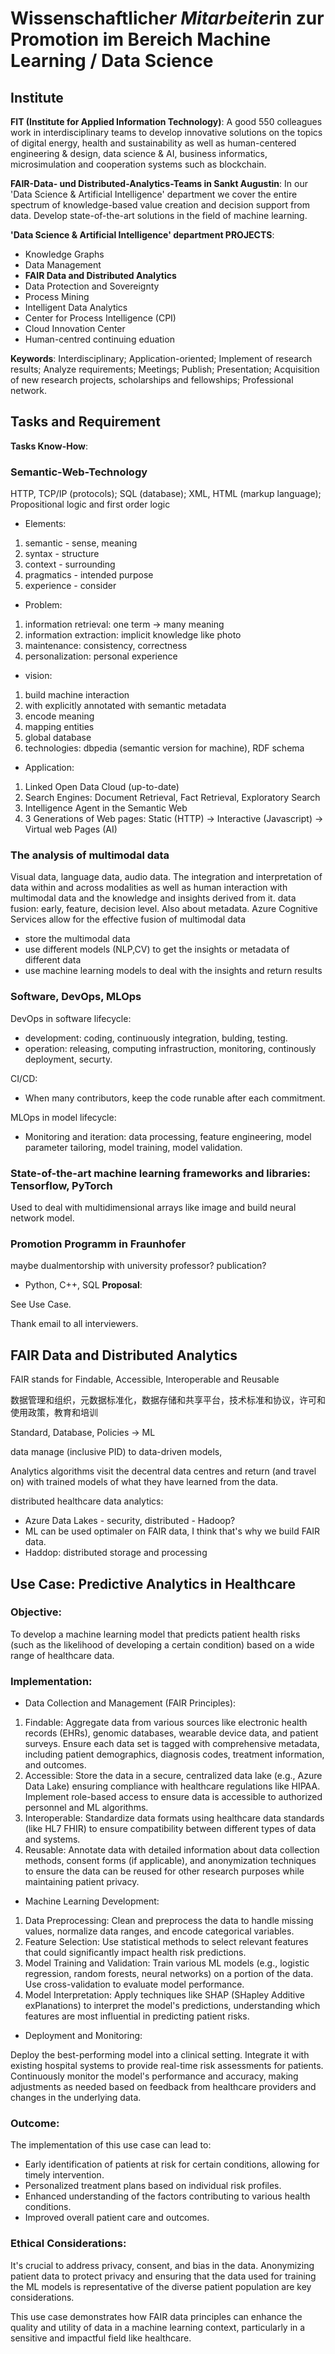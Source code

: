 # Wissenschaftliche*r Mitarbeiter*in zur Promotion im Bereich Machine Learning / Data Science

## Institute

**FIT (Institute for Applied Information Technology)**: 
A good 550 colleagues work in interdisciplinary teams to develop innovative solutions on the topics of digital energy, health and sustainability as well as human-centered engineering & design, data science & AI, business informatics, microsimulation and cooperation systems such as blockchain.

**FAIR-Data- und Distributed-Analytics-Teams in Sankt Augustin**: 
In our 'Data Science & Artificial Intelligence' department we cover the entire spectrum of knowledge-based value creation and decision support from data. Develop state-of-the-art solutions in the field of machine learning.

**'Data Science & Artificial Intelligence' department PROJECTS**: 
- Knowledge Graphs
- Data Management
- **FAIR Data and Distributed Analytics**
- Data Protection and Sovereignty
- Process Mining
- Intelligent Data Analytics
- Center for Process Intelligence (CPI)
- Cloud Innovation Center
- Human-centred continuing eduation

**Keywords**: Interdisciplinary; Application-oriented; Implement of research results; Analyze requirements; Meetings; Publish; Presentation; Acquisition of new research projects, scholarships and fellowships; Professional network.

## Tasks and Requirement

**Tasks Know-How**:
### Semantic-Web-Technology
HTTP, TCP/IP (protocols); SQL (database); XML, HTML (markup language); Propositional logic and first order logic
- Elements:
1. semantic - sense, meaning
2. syntax - structure
3. context - surrounding
4. pragmatics - intended purpose
5. experience - consider
- Problem:
1. information retrieval: one term -> many meaning
2. information extraction: implicit knowledge like photo
3. maintenance: consistency, correctness
4. personalization: personal experience
- vision:
1. build machine interaction
2. with explicitly annotated with semantic metadata
3. encode meaning
4. mapping entities
5. global database
6. technologies: dbpedia (semantic version for machine), RDF schema
- Application:
1. Linked Open Data Cloud (up-to-date)
2. Search Engines: Document Retrieval, Fact Retrieval, Exploratory Search
3. Intelligence Agent in the Semantic Web
4. 3 Generations of Web pages: Static (HTTP) -> Interactive (Javascript) -> Virtual web Pages (AI)
### The analysis of multimodal data
Visual data, language data, audio data. 
The integration and interpretation of data within and across modalities as well as human interaction with multimodal data and the knowledge and insights derived from it.
data fusion: early, feature, decision level. Also about metadata. Azure Cognitive Services allow for the effective fusion of multimodal data
- store the multimodal data
- use different models (NLP,CV) to get the insights or metadata of different data
- use machine learning models to deal with the insights and return results
### Software, DevOps, MLOps
DevOps in software lifecycle:
- development: coding, continuously integration, bulding, testing.
- operation: releasing, computing infrastruction, monitoring, continously deployment, securty.

CI/CD:
- When many contributors, keep the code runable after each commitment.

MLOps in model lifecycle:
- Monitoring and iteration: data processing, feature engineering, model parameter tailoring, model training, model validation.
### State-of-the-art machine learning frameworks and libraries: Tensorflow, PyTorch
Used to deal with multidimensional arrays like image and build neural network model.
### Promotion Programm in Fraunhofer
maybe dualmentorship with university professor?
publication?

- Python, C++, SQL
**Proposal**:

See Use Case.

Thank email to all interviewers.

## FAIR Data and Distributed Analytics

FAIR stands for Findable, Accessible, Interoperable and Reusable

数据管理和组织，元数据标准化，数据存储和共享平台，技术标准和协议，许可和使用政策，教育和培训

Standard, Database, Policies -> ML

data manage (inclusive PID) to data-driven models, 

Analytics algorithms visit the decentral data centres and return (and travel on) with trained models of what they have learned from the data.

distributed healthcare data analytics:
- Azure Data Lakes - security, distributed - Hadoop?
- ML can be used optimaler on FAIR data, I think that's why we build FAIR data.
- Haddop: distributed storage and processing
## Use Case: Predictive Analytics in Healthcare
### Objective:
To develop a machine learning model that predicts patient health risks (such as the likelihood of developing a certain condition) based on a wide range of healthcare data.

### Implementation:
- Data Collection and Management (FAIR Principles):

1. Findable: Aggregate data from various sources like electronic health records (EHRs), genomic databases, wearable device data, and patient surveys. Ensure each data set is tagged with comprehensive metadata, including patient demographics, diagnosis codes, treatment information, and outcomes.
2. Accessible: Store the data in a secure, centralized data lake (e.g., Azure Data Lake) ensuring compliance with healthcare regulations like HIPAA. Implement role-based access to ensure data is accessible to authorized personnel and ML algorithms.
3. Interoperable: Standardize data formats using healthcare data standards (like HL7 FHIR) to ensure compatibility between different types of data and systems.
4. Reusable: Annotate data with detailed information about data collection methods, consent forms (if applicable), and anonymization techniques to ensure the data can be reused for other research purposes while maintaining patient privacy.

- Machine Learning Development:

1. Data Preprocessing: Clean and preprocess the data to handle missing values, normalize data ranges, and encode categorical variables.
2. Feature Selection: Use statistical methods to select relevant features that could significantly impact health risk predictions.
3. Model Training and Validation: Train various ML models (e.g., logistic regression, random forests, neural networks) on a portion of the data. Use cross-validation to evaluate model performance.
4. Model Interpretation: Apply techniques like SHAP (SHapley Additive exPlanations) to interpret the model's predictions, understanding which features are most influential in predicting patient risks.

- Deployment and Monitoring:

Deploy the best-performing model into a clinical setting. Integrate it with existing hospital systems to provide real-time risk assessments for patients.
Continuously monitor the model's performance and accuracy, making adjustments as needed based on feedback from healthcare providers and changes in the underlying data.

### Outcome:
The implementation of this use case can lead to:

- Early identification of patients at risk for certain conditions, allowing for timely intervention.
- Personalized treatment plans based on individual risk profiles.
- Enhanced understanding of the factors contributing to various health conditions.
- Improved overall patient care and outcomes.

### Ethical Considerations:
It's crucial to address privacy, consent, and bias in the data. Anonymizing patient data to protect privacy and ensuring that the data used for training the ML models is representative of the diverse patient population are key considerations.

This use case demonstrates how FAIR data principles can enhance the quality and utility of data in a machine learning context, particularly in a sensitive and impactful field like healthcare.
